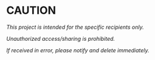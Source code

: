 # CAUTION

*This project is intended for the specific recipients only.*

*Unauthorized access/sharing is prohibited.*

*If received in error, please notify and delete immediately.*
